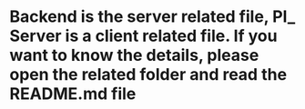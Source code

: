 # Backend is the server related file, PI_ Server is a client related file. If you want to know the details, please open the related folder and read the README.md file
